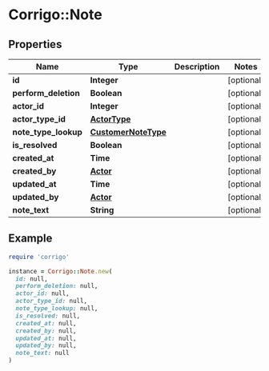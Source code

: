 # Corrigo::Note

## Properties

| Name | Type | Description | Notes |
| ---- | ---- | ----------- | ----- |
| **id** | **Integer** |  | [optional] |
| **perform_deletion** | **Boolean** |  | [optional] |
| **actor_id** | **Integer** |  | [optional] |
| **actor_type_id** | [**ActorType**](ActorType.md) |  | [optional] |
| **note_type_lookup** | [**CustomerNoteType**](CustomerNoteType.md) |  | [optional] |
| **is_resolved** | **Boolean** |  | [optional] |
| **created_at** | **Time** |  | [optional] |
| **created_by** | [**Actor**](Actor.md) |  | [optional] |
| **updated_at** | **Time** |  | [optional] |
| **updated_by** | [**Actor**](Actor.md) |  | [optional] |
| **note_text** | **String** |  | [optional] |

## Example

```ruby
require 'corrigo'

instance = Corrigo::Note.new(
  id: null,
  perform_deletion: null,
  actor_id: null,
  actor_type_id: null,
  note_type_lookup: null,
  is_resolved: null,
  created_at: null,
  created_by: null,
  updated_at: null,
  updated_by: null,
  note_text: null
)
```

